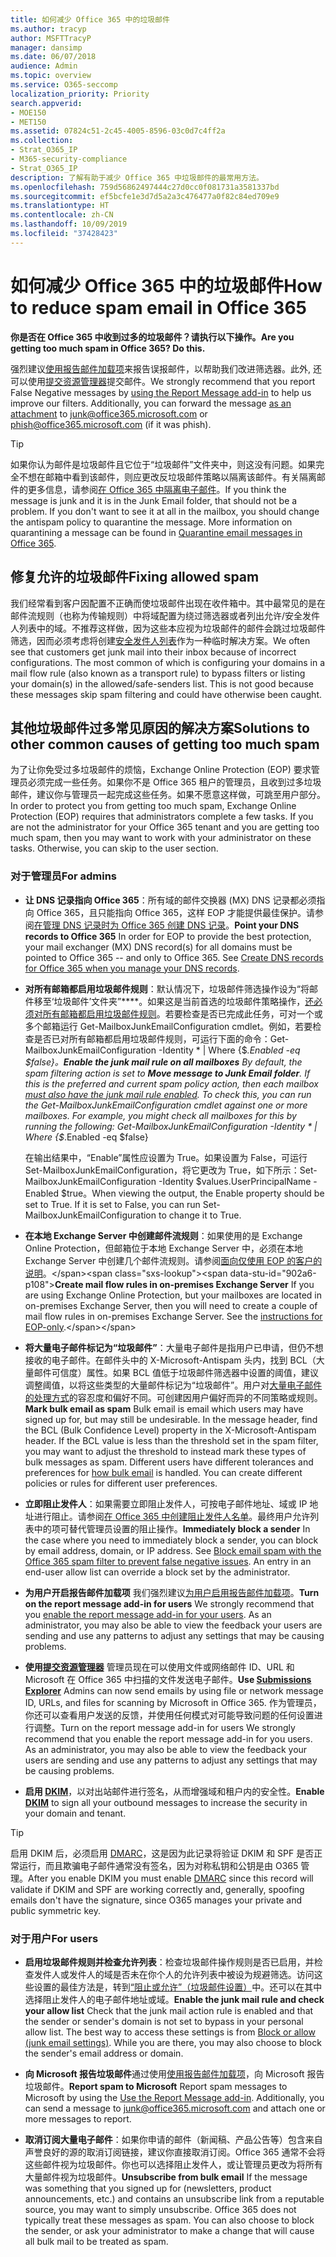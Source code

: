 ```yaml
---
title: 如何减少 Office 365 中的垃圾邮件
ms.author: tracyp
author: MSFTTracyP
manager: dansimp
ms.date: 06/07/2018
audience: Admin
ms.topic: overview
ms.service: O365-seccomp
localization_priority: Priority
search.appverid:
- MOE150
- MET150
ms.assetid: 07824c51-2c45-4005-8596-03c0d7c4ff2a
ms.collection:
- Strat_O365_IP
- M365-security-compliance
- Strat_O365_IP
description: 了解有助于减少 Office 365 中垃圾邮件的最常用方法。
ms.openlocfilehash: 759d56862497444c27d0cc0f081731a3581337bd
ms.sourcegitcommit: ef5bcfe1e3d7d5a2a3c476477a0f82c84ed709e9
ms.translationtype: HT
ms.contentlocale: zh-CN
ms.lasthandoff: 10/09/2019
ms.locfileid: "37428423"
---
```

# <a name="how-to-reduce-spam-email-in-office-365"></a><span data-ttu-id="902a6-103">如何减少 Office 365 中的垃圾邮件</span><span class="sxs-lookup"><span data-stu-id="902a6-103">How to reduce spam email in Office 365</span></span>

 <span data-ttu-id="902a6-104">**你是否在 Office 365 中收到过多的垃圾邮件？请执行以下操作。**</span><span class="sxs-lookup"><span data-stu-id="902a6-104">**Are you getting too much spam in Office 365? Do this.**</span></span>
  
<span data-ttu-id="902a6-p101">强烈建议[使用报告邮件加载项](https://support.office.com/article/b5caa9f1-cdf3-4443-af8c-ff724ea719d2)来报告误报邮件，以帮助我们改进筛选器。此外, 还可以使用[提交资源管理器](admin-submission.md)提交邮件。</span><span class="sxs-lookup"><span data-stu-id="902a6-p101">We strongly recommend that you report False Negative messages by [using the Report Message add-in](https://support.office.com/article/b5caa9f1-cdf3-4443-af8c-ff724ea719d2) to help us improve our filters. Additionally, you can forward the message [as an attachment](admin-submission.md) to junk@office365.microsoft.com or phish@office365.microsoft.com (if it was phish).</span></span>

> [!TIP]
> <span data-ttu-id="902a6-p102">如果你认为邮件是垃圾邮件且它位于“垃圾邮件”文件夹中，则这没有问题。如果完全不想在邮箱中看到该邮件，则应更改反垃圾邮件策略以隔离该邮件。有关隔离邮件的更多信息，请参阅[在 Office 365 中隔离电子邮件](quarantine-email-messages.md)。</span><span class="sxs-lookup"><span data-stu-id="902a6-p102">If you think the message is junk and it is in the Junk Email folder, that should not be a problem. If you don't want to see it at all in the mailbox, you should change the antispam policy to quarantine the message. More information on quarantining a message can be found in [Quarantine email messages in Office 365](quarantine-email-messages.md).</span></span>

## <a name="fixing-allowed-spam"></a><span data-ttu-id="902a6-110">修复允许的垃圾邮件</span><span class="sxs-lookup"><span data-stu-id="902a6-110">Fixing allowed spam</span></span>

<span data-ttu-id="902a6-p103">我们经常看到客户因配置不正确而使垃圾邮件出现在收件箱中。其中最常见的是在邮件流规则（也称为传输规则）中将域配置为绕过筛选器或者列出允许/安全发件人列表中的域。不推荐这样做，因为这些本应视为垃圾邮件的邮件会跳过垃圾邮件筛选，因而必须考虑将创建[安全发件人列表](https://docs.microsoft.com/microsoft-365/security/office-365-security/create-safe-sender-lists-in-office-365)作为一种临时解决方案。</span><span class="sxs-lookup"><span data-stu-id="902a6-p103">We often see that customers get junk mail into their inbox because of incorrect configurations. The most common of which is configuring your domains in a mail flow rule (also known as a transport rule) to bypass filters or listing your domain(s) in the allowed/safe-senders list. This is not good because these messages skip spam filtering and could have otherwise been caught.</span></span>  

## <a name="solutions-to-other-common-causes-of-getting-too-much-spam"></a><span data-ttu-id="902a6-114">其他垃圾邮件过多常见原因的解决方案</span><span class="sxs-lookup"><span data-stu-id="902a6-114">Solutions to other common causes of getting too much spam</span></span>

<span data-ttu-id="902a6-p104">为了让你免受过多垃圾邮件的烦恼，Exchange Online Protection (EOP) 要求管理员必须完成一些任务。如果你不是 Office 365 租户的管理员，且收到过多垃圾邮件，建议你与管理员一起完成这些任务。如果不愿意这样做，可跳至用户部分。</span><span class="sxs-lookup"><span data-stu-id="902a6-p104">In order to protect you from getting too much spam, Exchange Online Protection (EOP) requires that administrators complete a few tasks. If you are not the administrator for your Office 365 tenant and you are getting too much spam, then you may want to work with your administrator on these tasks. Otherwise, you can skip to the user section.</span></span>
  
### <a name="for-admins"></a><span data-ttu-id="902a6-118">对于管理员</span><span class="sxs-lookup"><span data-stu-id="902a6-118">For admins</span></span>

- <span data-ttu-id="902a6-p105">**让 DNS 记录指向 Office 365**：所有域的邮件交换器 (MX) DNS 记录都必须指向 Office 365，且只能指向 Office 365，这样 EOP 才能提供最佳保护。请参阅[在管理 DNS 记录时为 Office 365 创建 DNS 记录](https://support.office.com/article/b0f3fdca-8a80-4e8e-9ef3-61e8a2a9ab23)。</span><span class="sxs-lookup"><span data-stu-id="902a6-p105">**Point your DNS records to Office 365** In order for EOP to provide the best protection, your mail exchanger (MX) DNS record(s) for all domains must be pointed to Office 365 -- and only to Office 365. See [Create DNS records for Office 365 when you manage your DNS records](https://support.office.com/article/b0f3fdca-8a80-4e8e-9ef3-61e8a2a9ab23).</span></span>
    
- <span data-ttu-id="902a6-p106">**对所有邮箱都启用垃圾邮件规则**：默认情况下，垃圾邮件筛选操作设为“将邮件移至‘垃圾邮件’文件夹”\*\*\*\*。如果这是当前首选的垃圾邮件策略操作，[还必须对所有邮箱都启用垃圾邮件规则](https://support.office.com/zh-CN/article/overview-of-the-junk-email-filter-5ae3ea8e-cf41-4fa0-b02a-3b96e21de089)。若要检查是否已完成此任务，可对一个或多个邮箱运行 Get-MailboxJunkEmailConfiguration cmdlet。例如，若要检查是否已对所有邮箱都启用垃圾邮件规则，可运行下面的命令：Get-MailboxJunkEmailConfiguration -Identity \* | Where {$_.Enabled -eq $false}。</span><span class="sxs-lookup"><span data-stu-id="902a6-p106">**Enable the junk mail rule on all mailboxes** By default, the spam filtering action is set to **Move message to Junk Email folder**. If this is the preferred and current spam policy action, then each mailbox [must also have the junk mail rule enabled](https://support.office.com/zh-CN/article/overview-of-the-junk-email-filter-5ae3ea8e-cf41-4fa0-b02a-3b96e21de089). To check this, you can run the Get-MailboxJunkEmailConfiguration cmdlet against one or more mailboxes. For example, you might check all mailboxes for this by running the following: Get-MailboxJunkEmailConfiguration -Identity \* | Where {$_.Enabled -eq $false}</span></span>
    
    <span data-ttu-id="902a6-p107">在输出结果中，“Enable”属性应设置为 True。如果设置为 False，可运行 Set-MailboxJunkEmailConfiguration，将它更改为 True，如下所示：Set-MailboxJunkEmailConfiguration -Identity $values.UserPrincipalName -Enabled $true。</span><span class="sxs-lookup"><span data-stu-id="902a6-p107">When viewing the output, the Enable property should be set to True. If it is set to False, you can run Set-MailboxJunkEmailConfiguration to change it to True.</span></span>
    
- <span data-ttu-id="902a6-p108">**在本地 Exchange Server 中创建邮件流规则**：如果使用的是 Exchange Online Protection，但邮箱位于本地 Exchange Server 中，必须在本地 Exchange Server 中创建几个邮件流规则。请参阅[面向仅使用 EOP 的客户的说明](https://docs.microsoft.com/previous-versions/exchange-server/exchange-150/jj900470(v=exchg.150))。</span><span class="sxs-lookup"><span data-stu-id="902a6-p108">**Create mail flow rules in on-premises Exchange Server** If you are using Exchange Online Protection, but your mailboxes are located in on-premises Exchange Server, then you will need to create a couple of mail flow rules in on-premises Exchange Server. See the [instructions for EOP-only](https://docs.microsoft.com/previous-versions/exchange-server/exchange-150/jj900470(v=exchg.150)).</span></span>
    
- <span data-ttu-id="902a6-p109">**将大量电子邮件标记为“垃圾邮件”**：大量电子邮件是指用户已申请，但仍不想接收的电子邮件。在邮件头中的 X-Microsoft-Antispam 头内，找到 BCL（大量邮件可信度）属性。如果 BCL 值低于垃圾邮件筛选器中设置的阈值，建议调整阈值，以将这些类型的大量邮件标记为“垃圾邮件”。用户对[大量电子邮件的处理方式](https://docs.microsoft.com/zh-CN/office365/SecurityCompliance/bulk-complaint-level-values)的容忍度和偏好不同。可创建因用户偏好而异的不同策略或规则。</span><span class="sxs-lookup"><span data-stu-id="902a6-p109">**Mark bulk email as spam** Bulk email is email which users may have signed up for, but may still be undesirable. In the message header, find the BCL (Bulk Confidence Level) property in the X-Microsoft-Antispam header. If the BCL value is less than the threshold set in the spam filter, you may want to adjust the threshold to instead mark these types of bulk messages as spam. Different users have different tolerances and preferences for [how bulk email](https://docs.microsoft.com/zh-CN/office365/SecurityCompliance/bulk-complaint-level-values) is handled. You can create different policies or rules for different user preferences.</span></span> 
    
- <span data-ttu-id="902a6-p110">**立即阻止发件人**：如果需要立即阻止发件人，可按电子邮件地址、域或 IP 地址进行阻止。请参阅[在 Office 365 中创建阻止发件人名单](create-block-sender-lists-in-office-365.md)。最终用户允许列表中的项可替代管理员设置的阻止操作。</span><span class="sxs-lookup"><span data-stu-id="902a6-p110">**Immediately block a sender** In the case where you need to immediately block a sender, you can block by email address, domain, or IP address. See [Block email spam with the Office 365 spam filter to prevent false negative issues](create-block-sender-lists-in-office-365.md). An entry in an end-user allow list can override a block set by the administrator.</span></span>
    
- <span data-ttu-id="902a6-137">**为用户开启报告邮件加载项** 我们强烈建议[为用户启用报告邮件加载项](enable-the-report-message-add-in.md)。</span><span class="sxs-lookup"><span data-stu-id="902a6-137">**Turn on the report message add-in for users** We strongly recommend that you [enable the report message add-in for your users](enable-the-report-message-add-in.md). As an administrator, you may also be able to view the feedback your users are sending and use any patterns to adjust any settings that may be causing problems.</span></span>

- <span data-ttu-id="902a6-138">**使用[提交资源管理器](admin-submission.md)** 管理员现在可以使用文件或网络邮件 ID、URL 和 Microsoft 在 Office 365 中扫描的文件发送电子邮件。</span><span class="sxs-lookup"><span data-stu-id="902a6-138">**Use [Submissions Explorer](admin-submission.md)** Admins can now send emails by using file or network message ID, URLs, and files for scanning by Microsoft in Office 365.</span></span> <span data-ttu-id="902a6-139">作为管理员，你还可以查看用户发送的反馈，并使用任何模式对可能导致问题的任何设置进行调整。</span><span class="sxs-lookup"><span data-stu-id="902a6-139">Turn on the report message add-in for users We strongly recommend that you enable the report message add-in for you users. As an administrator, you may also be able to view the feedback your users are sending and use any patterns to adjust any settings that may be causing problems.</span></span>

- <span data-ttu-id="902a6-140">**启用 [DKIM](use-dkim-to-validate-outbound-email.md)**，以对出站邮件进行签名，从而增强域和租户内的安全性。</span><span class="sxs-lookup"><span data-stu-id="902a6-140">**Enable [DKIM](use-dkim-to-validate-outbound-email.md)** to sign all your outbound messages to increase the security in your domain and tenant.</span></span>
 > [!TIP]
> <span data-ttu-id="902a6-141">启用 DKIM 后，必须启用 [DMARC](use-dkim-to-validate-outbound-email.md)，这是因为此记录将验证 DKIM 和 SPF 是否正常运行，而且欺骗电子邮件通常没有签名，因为对称私钥和公钥是由 O365 管理。</span><span class="sxs-lookup"><span data-stu-id="902a6-141">After you enable DKIM you must enable [DMARC](use-dkim-to-validate-outbound-email.md) since this record will validate if DKIM and SPF are working correctly and, generally, spoofing emails don't have the signature, since O365 manages your private and public symmetric key.</span></span>
    
### <a name="for-users"></a><span data-ttu-id="902a6-142">对于用户</span><span class="sxs-lookup"><span data-stu-id="902a6-142">For users</span></span>

- <span data-ttu-id="902a6-p112">**启用垃圾邮件规则并检查允许列表**：检查垃圾邮件操作规则是否已启用，并检查发件人或发件人的域是否未在你个人的允许列表中被设为规避筛选。访问这些设置的最佳方法是，转到[“阻止或允许”（垃圾邮件设置）](https://support.office.com/article/48c9f6f7-2309-4f95-9a4d-de987e880e46)中。还可以在其中选择阻止发件人的电子邮件地址或域。</span><span class="sxs-lookup"><span data-stu-id="902a6-p112">**Enable the junk mail rule and check your allow list** Check that the junk mail action rule is enabled and that the sender or sender's domain is not set to bypass in your personal allow list. The best way to access these settings is from [Block or allow (junk email settings)](https://support.office.com/article/48c9f6f7-2309-4f95-9a4d-de987e880e46). While you are there, you may also choose to block the sender's email address or domain.</span></span>
    
- <span data-ttu-id="902a6-146">**向 Microsoft 报告垃圾邮件**通过使用[使用报告邮件加载项](https://support.office.com/article/b5caa9f1-cdf3-4443-af8c-ff724ea719d2)，向 Microsoft 报告垃圾邮件。</span><span class="sxs-lookup"><span data-stu-id="902a6-146">**Report spam to Microsoft** Report spam messages to Microsoft by using the [Use the Report Message add-in](https://support.office.com/article/b5caa9f1-cdf3-4443-af8c-ff724ea719d2). Additionally, you can send a message to junk@office365.microsoft.com and attach one or more messages to report.</span></span>
       
- <span data-ttu-id="902a6-p113">**取消订阅大量电子邮件**：如果你申请的邮件（新闻稿、产品公告等）包含来自声誉良好的源的取消订阅链接，建议你直接取消订阅。Office 365 通常不会将这些邮件视为垃圾邮件。你也可以选择阻止发件人，或让管理员更改为将所有大量邮件视为垃圾邮件。</span><span class="sxs-lookup"><span data-stu-id="902a6-p113">**Unsubscribe from bulk email** If the message was something that you signed up for (newsletters, product announcements, etc.) and contains an unsubscribe link from a reputable source, you may want to simply unsubscribe. Office 365 does not typically treat these messages as spam. You can also choose to block the sender, or ask your administrator to make a change that will cause all bulk mail to be treated as spam.</span></span>

